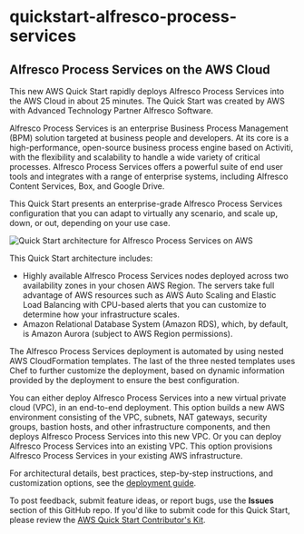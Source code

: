 # quickstart-alfresco-process-services 
## Alfresco Process Services on the AWS Cloud

This new AWS Quick Start rapidly deploys Alfresco Process Services into the AWS Cloud in about 25 minutes. The Quick Start was created by AWS with Advanced Technology Partner Alfresco Software.

Alfresco Process Services is an enterprise Business Process Management (BPM) solution targeted at business people and developers. At its core is a high-performance, open-source business process engine based on Activiti, with the flexibility and scalability to handle a wide variety of critical processes. Alfresco Process Services offers a powerful suite of end user tools and integrates with a range of enterprise systems, including Alfresco Content Services, Box, and Google Drive.

This Quick Start presents an enterprise-grade Alfresco Process Services configuration that you can adapt to virtually any scenario, and scale up, down, or out, depending on your use case.

![Quick Start architecture for Alfresco Process Services on AWS](https://d0.awsstatic.com/partner-network/QuickStart/datasheets/alfresco-process-services-architecture-diagram.png)


This Quick Start architecture includes:
* Highly available Alfresco Process Services nodes deployed across two availability zones in your chosen AWS Region. The servers take full advantage of AWS resources such as AWS Auto Scaling and Elastic Load Balancing with CPU-based alerts that you can customize to determine how your infrastructure scales.
* Amazon Relational Database System (Amazon RDS), which, by default, is Amazon Aurora (subject to AWS Region permissions).
 
The Alfresco Process Services deployment is automated by using nested AWS CloudFormation templates. The last of the three nested templates uses Chef to further customize the deployment, based on dynamic information provided by the deployment to ensure the best configuration. 

You can either deploy Alfresco Process Services into a new virtual private cloud (VPC), in an end-to-end deployment. This option builds a new AWS environment consisting of the VPC, subnets, NAT gateways, security groups, bastion hosts, and other infrastructure components, and then deploys Alfresco Process Services into this new VPC. Or you can deploy Alfresco Process Services into an existing VPC. This option provisions Alfresco Process Services in your existing AWS infrastructure.

For architectural details, best practices, step-by-step instructions, and customization options, see the [deployment guide](https://s3.amazonaws.com/quickstart-reference/alfresco/process/services/latest/doc/alfresco-process-services-on-the-aws-cloud.pdf).

To post feedback, submit feature ideas, or report bugs, use the **Issues** section of this GitHub repo.
If you'd like to submit code for this Quick Start, please review the [AWS Quick Start Contributor's Kit](https://aws-quickstart.github.io/).
